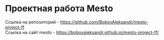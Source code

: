 # Проектная работа Mesto

Ссылка на репозиторий - https://github.com/BobovAleksandr/mesto-project-ff
<br/>
Ссылка на сайт mesto - https://bobovaleksandr.github.io/mesto-project-ff/
